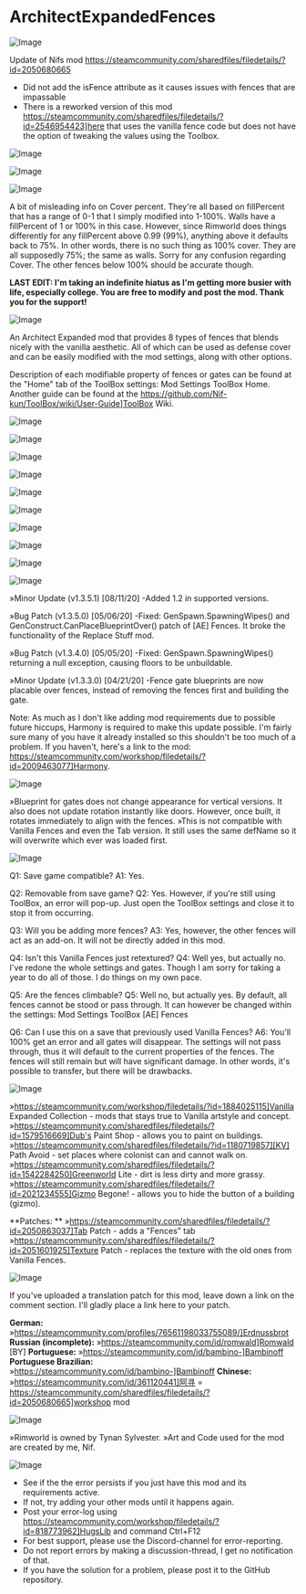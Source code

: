 # ArchitectExpandedFences

![Image](https://i.imgur.com/buuPQel.png)

Update of Nifs mod
https://steamcommunity.com/sharedfiles/filedetails/?id=2050680665

- Did not add the isFence attribute as it causes issues with fences that are impassable
- There is a reworked version of this mod https://steamcommunity.com/sharedfiles/filedetails/?id=2546954423]here that uses the vanilla fence code but does not have the option of tweaking the values using the Toolbox. 

![Image](https://i.imgur.com/pufA0kM.png)

	
![Image](https://i.imgur.com/Z4GOv8H.png)

![Image](https://i.imgur.com/K2IR5XG.png)

A bit of misleading info on Cover percent. They're all based on fillPercent that has a range of 0-1 that I simply modified into 1-100%. Walls have a fillPercent of 1 or 100% in this case. However, since Rimworld does things differently for any fillPercent above 0.99 (99%), anything above it defaults back to 75%. In other words, there is no such thing as 100% cover. They are all supposedly 75%; the same as walls. Sorry for any confusion regarding Cover. The other fences below 100% should be accurate though.

**LAST EDIT:
I'm taking an indefinite hiatus as I'm getting more busier with life, especially college. You are free to modify and post the mod. Thank you for the support!**


![Image](https://i.imgur.com/zfohC3m.png)

An Architect Expanded mod that provides 8 types of fences that blends nicely with the vanilla aesthetic. All of which can be used as defense cover and can be easily modified with the mod settings, along with other options.

Description of each modifiable property of fences or gates can be found at the "Home" tab of the ToolBox settings: Mod Settings  ToolBox  Home. Another guide can be found at the https://github.com/Nif-kun/ToolBox/wiki/User-Guide]ToolBox Wiki.


![Image](https://i.imgur.com/FxzMqJw.png)

![Image](https://i.imgur.com/LRaZs7b.png)

![Image](https://i.imgur.com/7wedrea.png)

![Image](https://i.imgur.com/LYz2uOw.png)

![Image](https://i.imgur.com/USKR6rG.png)

![Image](https://i.imgur.com/PEk2XvU.png)

![Image](https://i.imgur.com/T22jZ1N.png)

![Image](https://i.imgur.com/FEpo8B1.png)

![Image](https://i.imgur.com/ZR663zc.png)



![Image](https://i.imgur.com/66QlElQ.png)

»Minor Update (v1.3.5.1) [08/11/20]
-Added 1.2 in supported versions.

»Bug Patch (v1.3.5.0) [05/06/20]
-Fixed: GenSpawn.SpawningWipes() and GenConstruct.CanPlaceBlueprintOver() patch of [AE] Fences. It broke the functionality of the Replace Stuff mod.

»Bug Patch (v1.3.4.0) [05/05/20]
-Fixed: GenSpawn.SpawningWipes() returning a null exception, causing floors to be unbuildable.

»Minor Update (v1.3.3.0) [04/21/20]
-Fence gate blueprints are now placable over fences, instead of removing the fences first and building the gate.

Note: As much as I don't like adding mod requirements due to possible future hiccups, Harmony is required to make this update possible. I'm fairly sure many of you have it already installed so this shouldn't be too much of a problem. If you haven't, here's a link to the mod: https://steamcommunity.com/workshop/filedetails/?id=2009463077]Harmony.


![Image](https://i.imgur.com/jVuN38U.png)

»Blueprint for gates does not change appearance for vertical versions. It also does not update rotation instantly like doors. However, once built, it rotates immediately to align with the fences.
»This is not compatible with Vanilla Fences and even the Tab version. It still uses the same defName so it will overwrite which ever was loaded first.


![Image](https://i.imgur.com/CBaAUnW.png)

Q1: Save game compatible?
A1: Yes.

Q2: Removable from save game?
Q2: Yes. However, if you're still using ToolBox, an error will pop-up. Just open the ToolBox settings and close it to stop it from occurring. 

Q3: Will you be adding more fences?
A3: Yes, however, the other fences will act as an add-on. It will not be directly added in this mod.

Q4: Isn't this Vanilla Fences just retextured?
Q4: Well yes, but actually no. I've redone the whole settings and gates. Though I am sorry for taking a year to do all of those. I do things on my own pace.

Q5: Are the fences climbable?
Q5: Well no, but actually yes. By default, all fences cannot be stood or pass through. It can however be changed within the settings: Mod Settings  ToolBox  [AE] Fences

Q6: Can I use this on a save that previously used Vanilla Fences?
A6: You'll 100% get an error and all gates will disappear. The settings will not pass through, thus it will default to the current properties of the fences. The fences will still remain but will have significant damage. In other words, it's possible to transfer, but there will be drawbacks. 


![Image](https://i.imgur.com/gemJ7gK.png)

»https://steamcommunity.com/workshop/filedetails/?id=1884025115]Vanilla Expanded Collection - mods that stays true to Vanilla artstyle and concept.
»https://steamcommunity.com/sharedfiles/filedetails/?id=1579516669]Dub's Paint Shop - allows you to paint on buildings.
»https://steamcommunity.com/sharedfiles/filedetails/?id=1180719857][KV] Path Avoid - set places where colonist can and cannot walk on.
»https://steamcommunity.com/sharedfiles/filedetails/?id=1542284250]Greenworld Lite - dirt is less dirty and more grassy.
»https://steamcommunity.com/sharedfiles/filedetails/?id=2021234555]Gizmo Begone! - allows you to hide the button of a building (gizmo).

**Patches: **
»https://steamcommunity.com/sharedfiles/filedetails/?id=2050863037]Tab Patch - adds a "Fences" tab
»https://steamcommunity.com/sharedfiles/filedetails/?id=2051601925]Texture Patch - replaces the texture with the old ones from Vanilla Fences.


![Image](https://i.imgur.com/lqddbVx.png)

If you've uploaded a translation patch for this mod, leave down a link on the comment section. I'll gladly place a link here to your patch.

**German:**
»https://steamcommunity.com/profiles/76561198033755089/]Erdnussbrot
**Russian (incomplete):**
»https://steamcommunity.com/id/romwald]Romwald [BY]
**Portuguese:**
»https://steamcommunity.com/id/bambino-]Bambinoff
**Portuguese Brazilian:**
»https://steamcommunity.com/id/bambino-]Bambinoff
**Chinese:**
»https://steamcommunity.com/id/361120441]阿寻 = https://steamcommunity.com/sharedfiles/filedetails/?id=2050680665]workshop mod

![Image](https://i.imgur.com/wCH6iiv.png)

»Rimworld is owned by Tynan Sylvester.
»Art and Code used for the mod are created by me, Nif.


![Image](https://i.imgur.com/PwoNOj4.png)



-  See if the the error persists if you just have this mod and its requirements active.
-  If not, try adding your other mods until it happens again.
-  Post your error-log using https://steamcommunity.com/workshop/filedetails/?id=818773962]HugsLib and command Ctrl+F12
-  For best support, please use the Discord-channel for error-reporting.
-  Do not report errors by making a discussion-thread, I get no notification of that.
-  If you have the solution for a problem, please post it to the GitHub repository.




